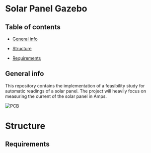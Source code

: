 # Solar Panel Gazebo 
## Table of contents
* [General info](#general-info)
* [Structure](#general-info)

* [Requirements](#Requirements)

## General info
This repository contains the implementation of a feasibility study for automatic readings of a solar panel. The project will heavily focus on measuring the current of the solar panel in Amps.

![PCB](image/20191121_154604.jpg)

# Structure 


## Requirements


